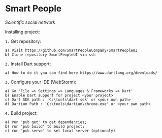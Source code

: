 # Smart People

_Scientific social network_

Installing project:

`1.` Get repository:

	a) Visit https://github.com/SmartPeopleCompany/SmartPeopleUI
	b) Clone repository SmartPeopleUI via ssh

`2.` Install Dart support:

	a) How to do it you can find here https://www.dartlang.org/downloads/

`3.` Configure your IDE (WebStorm):

	a) Go 'File => Settings => Languages & Frameworks => Dart'
	b) Enable Dart support for project <your project>
	c) Dart SDK path : 'C:\tools\dart-sdk' or <your own path>
	d) Dartium Path : 'C:\tools\dartium\chrome.exe' or <your own path>

`4.` Build project:

	a) run 'pub get' to get dependencies;
	b) run 'pub build' to build project;
	c) run 'pub serve' to set local server (optionaly)

